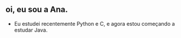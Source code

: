 ## oi, eu sou a Ana.

- Eu estudei recentemente Python e C, e agora estou começando a estudar Java.

